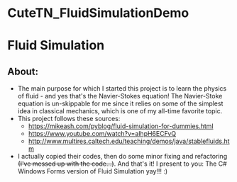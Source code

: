 # CuteTN_FluidSimulationDemo
# Fluid Simulation

## About:

- The main purpose for which I started this project is to learn the physics of fluid - and yes that's the Navier-Stokes equation! The Navier-Stoke equation is un-skippable for me since it relies on some of the simplest idea in classical mechanics, which is one of my all-time favorite topic.
- This project follows these sources:
  - https://mikeash.com/pyblog/fluid-simulation-for-dummies.html
  - https://www.youtube.com/watch?v=alhpH6ECFvQ
  - http://www.multires.caltech.edu/teaching/demos/java/stablefluids.htm
- I actually copied their codes, then do some minor fixing and refactoring ~~(I've messed up with the code...)~~. And that's it! I present to you: The C# Windows Forms version of Fluid Simulation yay!!! :)